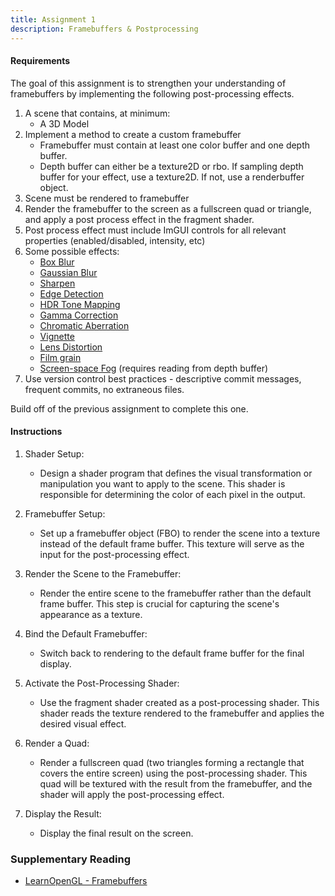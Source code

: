 ```yaml
---
title: Assignment 1
description: Framebuffers & Postprocessing
---
```


#### Requirements

The goal of this assignment is to strengthen your understanding of framebuffers by implementing the following post-processing effects.

1.  A scene that contains, at minimum:
    *   A 3D Model
2.  Implement a method to create a custom framebuffer
    *   Framebuffer must contain at least one color buffer and one depth buffer.
    *   Depth buffer can either be  a texture2D or rbo. If sampling depth buffer for your effect, use a texture2D. If not, use a renderbuffer object.
3.  Scene must be rendered to framebuffer
4.  Render the framebuffer to the screen as a fullscreen quad or triangle, and apply a post process effect in the fragment shader.
5.  Post process effect must include ImGUI controls for all relevant properties (enabled/disabled, intensity, etc)
6.  Some possible effects:
    *   [Box Blur][]
    *   [Gaussian Blur][]
    *   [Sharpen][]
    *   [Edge Detection][]
    *   [HDR Tone Mapping][]
    *   [Gamma Correction][]
    *   [Chromatic Aberration][]
    *   [Vignette][]
    *   [Lens Distortion][]
    *   [Film grain][]
    *   [Screen-space Fog][] (requires reading from depth buffer)
7.  Use version control best practices - descriptive commit messages, frequent commits, no extraneous files.


Build off of the previous assignment to complete this one.


#### Instructions

1.  Shader Setup:
    *   Design a shader program that defines the visual transformation or manipulation you want to apply to the scene. This shader is responsible for determining the color of each pixel in the output.

2. Framebuffer Setup:
    * Set up a framebuffer object (FBO) to render the scene into a texture instead of the default frame buffer. This texture will serve as the input for the post-processing effect.

3. Render the Scene to the Framebuffer:
    * Render the entire scene to the framebuffer rather than the default frame buffer. This step is crucial for capturing the scene's appearance as a texture.

4. Bind the Default Framebuffer:
    * Switch back to rendering to the default frame buffer for the final display.

5. Activate the Post-Processing Shader:
    * Use the fragment shader created as a post-processing shader. This shader reads the texture rendered to the framebuffer and applies the desired visual effect.

6. Render a Quad:
    * Render a fullscreen quad (two triangles forming a rectangle that covers the entire screen) using the post-processing shader. This quad will be textured with the result from the framebuffer, and the shader will apply the post-processing effect.

7. Display the Result:
    * Display the final result on the screen.


### Supplementary Reading

*   [LearnOpenGL - Framebuffers][]


[LearnOpenGL - Framebuffers]: https://learnopengl.com/Advanced-OpenGL/Framebuffers
[Box Blur]: https://en.wikipedia.org/wiki/Kernel_(image_processing)
[Gaussian Blur]: https://en.wikipedia.org/wiki/Kernel_(image_processing)
[Sharpen]: https://en.wikipedia.org/wiki/Kernel_(image_processing)
[Edge Detection]: https://en.wikipedia.org/wiki/Kernel_(image_processing)
[HDR Tone Mapping]: https://en.wikipedia.org/wiki/Tone_mapping
[Gamma Correction]: https://en.wikipedia.org/wiki/Gamma_correction
[Chromatic Aberration]: https://en.wikipedia.org/wiki/Chromatic_aberration
[Vignette]: https://en.wikipedia.org/wiki/Vignetting
[Lens Distortion]: https://en.wikipedia.org/wiki/Distortion_(optics)
[Film Grain]: https://en.wikipedia.org/wiki/Film_grain
[Screen-space Fog]: https://en.wikipedia.org/wiki/Distance_fog